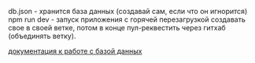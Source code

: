 db.json - хранится база данных (создавай сам, если что он игнорится)
npm run dev - запуск приложения с горячей перезагрузкой
создавать свое в своей ветке, потом в конце пул-реквестить через гитхаб (объединять ветку).

[документация к работе с базой данных](https://www.npmjs.com/package/lowdb)
